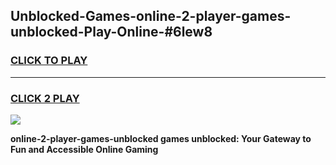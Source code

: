 
## Unblocked-Games-online-2-player-games-unblocked-Play-Online-#6lew8
<h3>
<a href="https://premium.freeplayer.one?title=online-2-player-games-unblocked&ref=27F">CLICK TO PLAY</a></h3>
<hr>

<h3>
<a href="https://premium.freeplayer.one?title=online-2-player-games-unblocked&ref=27F">CLICK 2 PLAY</a>
  
</h3>

<a href="https://premium.freeplayer.one?title=online-2-player-games-unblocked&ref=27F"><img src="https://clearcache.store/games.png"></a>


**online-2-player-games-unblocked games unblocked: Your Gateway to Fun and Accessible Online Gaming**
